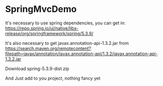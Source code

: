 # SpringMvcDemo

It's necessary to use spring dependencies, you can get in: https://repo.spring.io/ui/native/libs-release/org/springframework/spring/5.3.9/

It's also necessary to get javax.annotation-api-1.3.2.jar from https://search.maven.org/remotecontent?filepath=javax/annotation/javax.annotation-api/1.3.2/javax.annotation-api-1.3.2.jar

Download spring-5.3.9-dist.zip

And Just add to you project, nothing fancy yet
